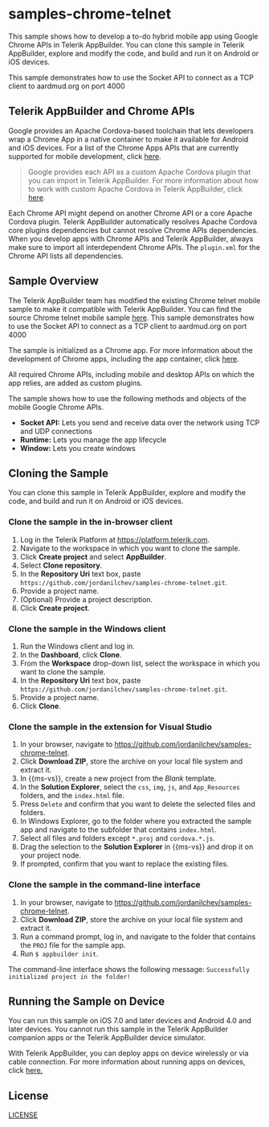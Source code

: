 samples-chrome-telnet
======================

This sample shows how to develop a to-do hybrid mobile app using Google Chrome APIs in Telerik AppBuilder. You can clone this sample in Telerik AppBuilder, explore and modify the code, and build and run it on Android or iOS devices.

This sample demonstrates how to use the Socket API to connect as a TCP client to aardmud.org on port 4000

## Telerik AppBuilder and Chrome APIs

Google provides an Apache Cordova-based toolchain that lets developers wrap a Chrome App in a native container to make it available for Android and iOS devices. For a list of the Chrome Apps APIs that are currently supported for mobile development, click <a href="https://github.com/MobileChromeApps/mobile-chrome-apps/blob/master/docs/APIStatus.md" target="_blank">here</a>. 

> Google provides each API as a custom Apache Cordova plugin that you can import in Telerik AppBuilder. For more information about how to work with custom Apache Cordova in Telerik AppBuilder, click <a href="http://docs.telerik.com/platform/appbuilder/creating-your-project/using-plugins/using-custom-plugins/using-custom-plugins" target="_blank">here</a>.

Each Chrome API might depend on another Chrome API or a core Apache Cordova plugin. Telerik AppBuilder automatically resolves Apache Cordova core plugins dependencies but cannot resolve Chrome APIs dependencies. When you develop apps with Chrome APIs and Telerik AppBuilder, always make sure to import all interdependent Chrome APIs. The `plugin.xml` for the Chrome API lists all dependencies. 

## Sample Overview

The Telerik AppBuilder team has modified the existing Chrome telnet mobile sample to make it compatible with Telerik AppBuilder. You can find the source Chrome telnet mobile sample <a href="https://github.com/jordanilchev/samples-chrome-telnet/tree/master/samples-chrome-telnet" target="_blank">here</a>. This sample demonstrates how to use the Socket API to connect as a TCP client to aardmud.org on port 4000

The sample is initialized as a Chrome app. For more information about the development of Chrome apps, including the app container, click <a href="https://developer.chrome.com/apps/first_app" target="_blank">here</a>. 

All required Chrome APIs, including mobile and desktop APIs on which the app relies, are added as custom plugins.

The sample shows how to use the following methods and objects of the mobile Google Chrome APIs.

* **Socket API:**&nbsp;Lets you send and receive data over the network using TCP and UDP connections
* **Runtime:**&nbsp;Lets you manage the app lifecycle
* **Window:**&nbsp;Lets you create windows

## Cloning the Sample

You can clone this sample in Telerik AppBuilder, explore and modify the code, and build and run it on Android or iOS devices.

### Clone the sample in the in-browser client

1. Log in the Telerik Platform at <a href="https://platform.telerik.com" target="_blank">https://platform.telerik.com</a>.
1. Navigate to the workspace in which you want to clone the sample.
1. Click **Create project** and select **AppBuilder**.
1. Select **Clone repository**.
1. In the **Repository Uri** text box, paste `https://github.com/jordanilchev/samples-chrome-telnet.git`.
1. Provide a project name.
1. (Optional) Provide a project description.
1. Click **Create project**.

### Clone the sample in the Windows client

1. Run the Windows client and log in.
1. In the **Dashboard**, click **Clone**.
1. From the **Workspace** drop-down list, select the workspace in which you want to clone the sample.
1. In the **Repository Uri** text box, paste `https://github.com/jordanilchev/samples-chrome-telnet.git`.
1. Provide a project name.
1. Click **Clone**.

### Clone the sample in the extension for Visual Studio

1. In your browser, navigate to <a href="https://github.com/jordanilchev/samples-chrome-telnet" target="_blank">https://github.com/jordanilchev/samples-chrome-telnet</a>.
1. Click **Download ZIP**, store the archive on your local file system and extract it.
1. In {{ms-vs}}, create a new project from the *Blank* template.
1. In the **Solution Explorer**, select the `css`, `img`, `js`, and `App_Resources` folders, and the `index.html` file.
1. Press `Delete` and confirm that you want to delete the selected files and folders.
1. In Windows Explorer, go to the folder where you extracted the sample app and navigate to the subfolder that contains `index.html`.
1. Select all files and folders except `*.proj` and `cordova.*.js`.
1. Drag the selection to the **Solution Explorer** in {{ms-vs}} and drop it on your project node.
1. If prompted, confirm that you want to replace the existing files.

### Clone the sample in the command-line interface

1. In your browser, navigate to <a href="https://github.com/jordanilchev/samples-chrome-telnet" target="_blank">https://github.com/jordanilchev/samples-chrome-telnet</a>.
1. Click **Download ZIP**, store the archive on your local file system and extract it.
1. Run a command prompt, log in, and navigate to the folder that contains the `PROJ` file for the sample app.
1. Run `$ appbuilder init`.

The command-line interface shows the following message: `Successfully initialized project in the folder!`

## Running the Sample on Device

You can run this sample on iOS 7.0 and later devices and Android 4.0 and later devices. You cannot run this sample in the Telerik AppBuilder companion apps or the Telerik AppBuilder device simulator.

With Telerik AppBuilder, you can deploy apps on device wirelessly or via cable connection. For more information about running apps on devices, click <a href="http://docs.telerik.com/platform/appbuilder/testing-your-app/running-on-devices/working-with-devices" target="_blank">here.</a>

## License

[LICENSE](LICENSE.md)
